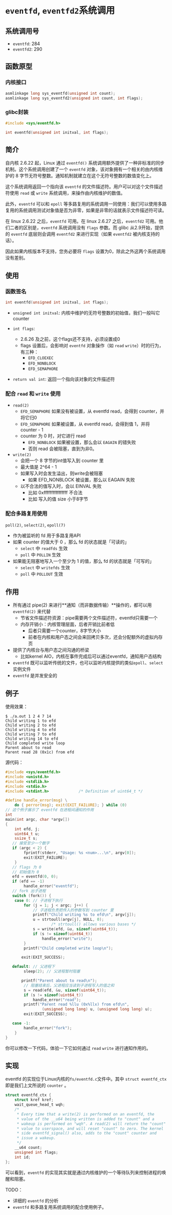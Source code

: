 # `eventfd`, `eventfd2`系统调用

## 系统调用号

* `eventfd`: 284
* `eventfd2`: 290

## 函数原型

### 内核接口

```c
asmlinkage long sys_eventfd(unsigned int count);
asmlinkage long sys_eventfd2(unsigned int count, int flags);
```

### glibc封装

```c
#include <sys/eventfd.h>

int eventfd(unsigned int initval, int flags);
```

## 简介

自内核 2.6.22 起，Linux 通过 `eventfd()` 系统调用额外提供了一种非标准的同步机制。这个系统调用创建了一个 `eventfd` 对象，该对象拥有一个相关的由内核维护的 8 字节无符号整数。通知机制就建立在这个无符号整数的数值变化上。

这个系统调用返回一个指向该 `eventfd` 的文件描述符。用户可以对这个文件描述符使用 `read` 或 `write` 系统调用，来操作由内核维护的数值。

此外，`eventfd` 可以和 `epoll` 等多路复用的系统调用一同使用：我们可以使用多路复用的系统调用测试对象值是否为非零，如果是非零的话就表示文件描述符可读。

在 linux 2.6.22 之后，`eventfd` 可用。在 linux 2.6.27 之后，`eventfd2` 可用。他们二者的区别是，`eventfd` 系统调用没有 `flags` 参数。而 glibc 从2.9开始，提供的 `eventfd` 底层则会调用 `eventfd2` 来进行实现（如果 `eventfd2` 被内核支持的话）。

因此如果内核版本不支持，您务必要将 `flags` 设置为0，除此之外这两个系统调用没有差别。

## 使用

### 函数签名

```c
int eventfd(unsigned int initval, int flags);
```

- `unsigned int initval`: 内核中维护的无符号整数的初始值，我们一般叫它 counter

- `int flags`: 

  - 2.6.26 及之前，这个flags还不支持，必须设置成0
  - flags 设置后，会影响对 `eventfd` 对象操作（如 `read` `write`）时的行为，有三种：
    - `EFD_CLOEXEC`
    - `EFD_NONBLOCK`
    - `EFD_SEMAPHORE`
- `return val int`: 返回一个指向该对象的文件描述符


### 配合 `read` 和 `write` 使用

- `read(2)`
  - `EFD_SEMAPHORE` 如果没有被设置，从 eventfd read，会得到 counter，并将它归0
  - `EFD_SEMAPHORE` 如果被设置，从 eventfd read，会得到值 1，并将 counter - 1
  - counter 为 0 时，对它进行 read
    - `EFD_NONBLOCK` 如果被设置，那么会以 `EAGAIN` 的错失败
     - 否则 read 会被阻塞，直到为非0。
- `write(2)`
  - 会把一个 8 字节的int值写入到 counter 里
  - 最大值是 2^64 - 1
  - 如果写入时会发生溢出，则write会被阻塞
    - 如果 EFD_NONBLOCK 被设置，那么以 EAGAIN 失败
  - 以不合法的值写入时，会以 EINVAL 失败
    - 比如 0xffffffffffffffff 不合法
    - 比如 写入的值 size 小于8字节

### 配合多路复用使用

`poll(2)`,  `select(2)`, `epoll(7)`

- 作为被监听的 fd 用于多路复用API
- 如果 counter 的值大于 0 ，那么 fd 的状态就是「可读的」
  - `select` 中 `readfds` 生效
  - `poll` 中 `POLLIN` 生效
- 如果能无阻塞地写入一个至少为 1 的值，那么 fd 的状态就是「可写的」
  - `select` 中 `writefds` 生效
  - `poll` 中 `POLLOUT` 生效

## 作用

- 所有通过 pipe(2) 来进行**通知（而非数据传输）**操作的，都可以用 `eventfd(2)` 来代替
  - 节省文件描述符资源：pipe需要两个文件描述符，eventfd只需要一个
  - 内存开销小：内核管理层面，后者开销比前者低
    - 后者只需要一个counter，8字节大小
    - 前者在内核和用户态之间会来回拷贝多次，还会分配额外的虚拟内存页
- 提供了内核台与用户态之间沟通的桥梁
  - 比如kernel AIO，内核在事件完成后可以通过eventfd，通知用户态结构
- `eventfd` 既可以监听传统的文件，也可以监听内核提供的类似`epoll`、`select`实例文件
- `eventfd` 是并发安全的

## 例子

使用效果：

```plaintext
$ ./a.out 1 2 4 7 14
Child writing 1 to efd
Child writing 2 to efd
Child writing 4 to efd
Child writing 7 to efd
Child writing 14 to efd
Child completed write loop
Parent about to read
Parent read 28 (0x1c) from efd
```

源代码：

```c
#include <sys/eventfd.h>
#include <unistd.h>
#include <stdlib.h>
#include <stdio.h>
#include <stdint.h>             /* Definition of uint64_t */

#define handle_error(msg) \
    do { perror(msg); exit(EXIT_FAILURE); } while (0)
// 这个例子展示了 eventfd 在进程间通知的作用
int
main(int argc, char *argv[])
{
    int efd, j;
    uint64_t u;
    ssize_t s;
   // 接受至少一个数字
   if (argc < 2) {
        fprintf(stderr, "Usage: %s <num>...\n", argv[0]);
        exit(EXIT_FAILURE);
    }
   // flags 为 0
   // 初始值为 0
   efd = eventfd(0, 0);
   if (efd == -1)
        handle_error("eventfd");
   // fork 出子进程
   switch (fork()) {
    case 0: // 子进程下执行
        for (j = 1; j < argc; j++) {
            // 子进程负责把传入的参数写到 counter 里
            printf("Child writing %s to efd\n", argv[j]);
            u = strtoull(argv[j], NULL, 0);
                    /* strtoull() allows various bases */
            s = write(efd, &u, sizeof(uint64_t));
            if (s != sizeof(uint64_t))
                handle_error("write");
        }
        printf("Child completed write loop\n");

       exit(EXIT_SUCCESS);

   default: // 父进程下
        sleep(2); // 父进程暂时阻塞

       printf("Parent about to read\n");
       	// 阻塞结束后，父进程应当读到子进程写入的值之和
        s = read(efd, &u, sizeof(uint64_t));
        if (s != sizeof(uint64_t))
            handle_error("read");
        printf("Parent read %llu (0x%llx) from efd\n",
                (unsigned long long) u, (unsigned long long) u);
        exit(EXIT_SUCCESS);

   case -1:
        handle_error("fork");
    }
}
```

你可以修改一下代码，体验一下它如何通过 `read` `write` 进行通知作用的。

## 实现

eventfd 的实现位于Linux内核的`fs/eventfd.c`文件中。其中 `struct eventfd_ctx` 即是我们上文所说的 `counter` 。

```c
struct eventfd_ctx {
	struct kref kref;
	wait_queue_head_t wqh;
	/*
	 * Every time that a write(2) is performed on an eventfd, the
	 * value of the __u64 being written is added to "count" and a
	 * wakeup is performed on "wqh". A read(2) will return the "count"
	 * value to userspace, and will reset "count" to zero. The kernel
	 * side eventfd_signal() also, adds to the "count" counter and
	 * issue a wakeup.
	 */
	__u64 count;
	unsigned int flags;
	int id;
};
```

可以看到，`eventfd` 的实现其实就是通过内核维护的一个等待队列来控制进程的唤醒和阻塞。

TODO：

- 详细的 `eventfd` 的分析
- `eventfd` 和多路复用系统调用的配合使用例子。

